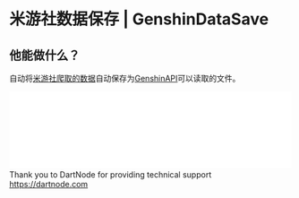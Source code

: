 # 米游社数据保存 | GenshinDataSave
## 他能做什么？
自动将[米游社爬取的数据](https://github.com/SAGIRI-kawaii/GenshinInfoCrawer "米游社爬取的数据")自动保存为[GenshinAPI](https://github.com/genshindev/api "GenshinAPI")可以读取的文件。



![image](logo.png)
Thank you to DartNode for providing technical support
https://dartnode.com
